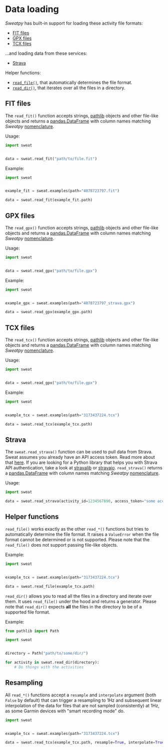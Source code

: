 # Data loading

*Sweatpy* has built-in support for loading these activity file formats:

- [FIT files](#fit-files)
- [GPX files](#gpx-files)
- [TCX files](#tcx-files)

...and loading data from these services:

- [Strava](#strava)

Helper functions:

- [`read_file()`](#helper-functions), that automatically determines the file format.
- [`read_dir()`](#helper-functions), that iterates over all the files in a directory.


## FIT files
The `read_fit()` function accepts strings, [pathlib](https://docs.python.org/3/library/pathlib.html) objects and other file-like objects and returns a [pandas.DataFrame](https://pandas.pydata.org/pandas-docs/stable/reference/api/pandas.DataFrame.html) with column names matching *Sweatpy* [nomenclature](nomenclature.md).

Usage:
```python
import sweat


data = sweat.read_fit("path/to/file.fit")
```

Example:
```python
import sweat


example_fit = sweat.examples(path="4078723797.fit")

data = sweat.read_fit(example_fit.path)
```

## GPX files
The `read_gpx()` function accepts strings, [pathlib](https://docs.python.org/3/library/pathlib.html) objects and other file-like objects and returns a [pandas.DataFrame](https://pandas.pydata.org/pandas-docs/stable/reference/api/pandas.DataFrame.html) with column names matching *Sweatpy* [nomenclature](nomenclature.md).

Usage:
```python
import sweat


data = sweat.read_gpx("path/to/file.gpx")
```

Example:
```python
import sweat


example_gpx = sweat.examples(path="4078723797_strava.gpx")

data = sweat.read_gpx(example_gpx.path)
```

## TCX files
The `read_tcx()` function accepts strings, [pathlib](https://docs.python.org/3/library/pathlib.html) objects and other file-like objects and returns a [pandas.DataFrame](https://pandas.pydata.org/pandas-docs/stable/reference/api/pandas.DataFrame.html) with column names matching *Sweatpy* [nomenclature](nomenclature.md).

Usage:
```python
import sweat


data = sweat.read_gpx("path/to/file.gpx")
```

Example:
```python
import sweat


example_tcx = sweat.examples(path="3173437224.tcx")

data = sweat.read_tcx(example_tcx.path)
```

## Strava
The `sweat.read_strava()` function can be used to pull data from Strava.
Sweat assumes you already have an API access token. Read more about that [here](http://developers.strava.com/docs/authentication/).
If you are looking for a Python library that helps you with Strava API authentication, take a look at [stravalib](https://github.com/hozn/stravalib/) or [stravaio](https://github.com/sladkovm/stravaio).
`read_strava()` returns a [pandas.DataFrame](https://pandas.pydata.org/pandas-docs/stable/reference/api/pandas.DataFrame.html) with column names matching *Sweatpy* [nomenclature](nomenclature.md).


Usage:
```python
import sweat

data = sweat.read_strava(activity_id=1234567890, access_token="some access token")
```


## Helper functions
`read_file()` works exactly as the other `read_*()` functions but tries to automatically determine the file format.
It raises a `ValueError` when the file format cannot be determined or is not supported.
Please note that the `read_file()` does not support passing file-like objects.

Example:
```python
import sweat


example_tcx = sweat.examples(path="3173437224.tcx")

data = sweat.read_file(example_tcx.path)
```

`read_dir()` allows you to read all the files in a directory and iterate over them.
It uses `read_file()` under the hood and returns a generator.
Please note that `read_dir()` expects **all** the files in the directory to be of a supported file format.

Example:
```python
from pathlib import Path

import sweat


directory = Path("path/to/some/dir/")

for activity in sweat.read_dir(directory):
    # Do things with the activities
```

## Resampling
All `read_*()` functions accept a `resample` and `interpolate` argument (both `False` by default) that can trigger a resampling to 1Hz and subsequent linear interpolation of the data for files that are not sampled (consistently) at 1Hz, as some Garmin devices with "smart recording mode" do.

```python
import sweat


example_tcx = sweat.examples(path="3173437224.tcx")

data = sweat.read_tcx(example_tcx.path, resample=True, interpolate=True)
```
